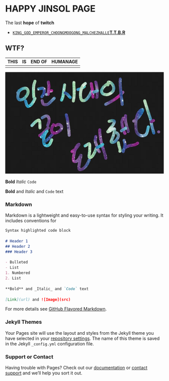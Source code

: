 # HAPPY JINSOL PAGE #

The last **hope** of **twitch**
* [`KING_GOD_EMPEROR_CHOONGMOOGONG_MALCHEZHALLE`**T.T.B.R**](https://www.twitch.tv/2chamcham2)

## WTF?

THIS | IS | END OF | HUMANAGE
--- | ------------- | ------- | ------
 |  |  | 

![Image](https://github.com/bosu-301/test_githubpage/blob/master/hellthegit.PNG?raw=true)

**Bold** _Italic_ `Code`

**Bold** and _Italic_ and `Code` text

### Markdown

Markdown is a lightweight and easy-to-use syntax for styling your writing. It includes conventions for

```markdown
Syntax highlighted code block

# Header 1
## Header 2
### Header 3

- Bulleted
- List
1. Numbered
2. List

**Bold** and _Italic_ and `Code` text

[Link](url) and ![Image](src)
```

For more details see [GitHub Flavored Markdown](https://guides.github.com/features/mastering-markdown/).

### Jekyll Themes

Your Pages site will use the layout and styles from the Jekyll theme you have selected in your [repository settings](https://github.com/bosu-301/test_githubpage/settings). The name of this theme is saved in the Jekyll `_config.yml` configuration file.

### Support or Contact

Having trouble with Pages? Check out our [documentation](https://help.github.com/categories/github-pages-basics/) or [contact support](https://github.com/contact) and we’ll help you sort it out.
